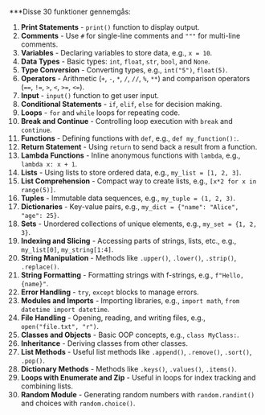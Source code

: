***Disse 30 funktioner gennemgås:

1. **Print Statements** - `print()` function to display output.
2. **Comments** - Use `#` for single-line comments and `"""` for multi-line comments.
3. **Variables** - Declaring variables to store data, e.g., `x = 10`.
4. **Data Types** - Basic types: `int`, `float`, `str`, `bool`, and `None`.
5. **Type Conversion** - Converting types, e.g., `int("5")`, `float(5)`.
6. **Operators** - Arithmetic (`+`, `-`, `*`, `/`, `//`, `%`, `**`) and comparison operators (`==`, `!=`, `>`, `<`, `>=`, `<=`).
7. **Input** - `input()` function to get user input.
8. **Conditional Statements** - `if`, `elif`, `else` for decision making.
9. **Loops** - `for` and `while` loops for repeating code.
10. **Break and Continue** - Controlling loop execution with `break` and `continue`.
11. **Functions** - Defining functions with `def`, e.g., `def my_function():`.
12. **Return Statement** - Using `return` to send back a result from a function.
13. **Lambda Functions** - Inline anonymous functions with `lambda`, e.g., `lambda x: x + 1`.
14. **Lists** - Using lists to store ordered data, e.g., `my_list = [1, 2, 3]`.
15. **List Comprehension** - Compact way to create lists, e.g., `[x*2 for x in range(5)]`.
16. **Tuples** - Immutable data sequences, e.g., `my_tuple = (1, 2, 3)`.
17. **Dictionaries** - Key-value pairs, e.g., `my_dict = {"name": "Alice", "age": 25}`.
18. **Sets** - Unordered collections of unique elements, e.g., `my_set = {1, 2, 3}`.
19. **Indexing and Slicing** - Accessing parts of strings, lists, etc., e.g., `my_list[0]`, `my_string[1:4]`.
20. **String Manipulation** - Methods like `.upper()`, `.lower()`, `.strip()`, `.replace()`.
21. **String Formatting** - Formatting strings with f-strings, e.g., `f"Hello, {name}"`.
22. **Error Handling** - `try`, `except` blocks to manage errors.
23. **Modules and Imports** - Importing libraries, e.g., `import math`, `from datetime import datetime`.
24. **File Handling** - Opening, reading, and writing files, e.g., `open("file.txt", "r")`.
25. **Classes and Objects** - Basic OOP concepts, e.g., `class MyClass:`.
26. **Inheritance** - Deriving classes from other classes.
27. **List Methods** - Useful list methods like `.append()`, `.remove()`, `.sort()`, `.pop()`.
28. **Dictionary Methods** - Methods like `.keys()`, `.values()`, `.items()`.
29. **Loops with Enumerate and Zip** - Useful in loops for index tracking and combining lists.
30. **Random Module** - Generating random numbers with `random.randint()` and choices with `random.choice()`.